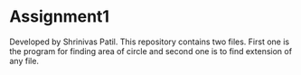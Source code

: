 # Assignment1
Developed by Shrinivas Patil. This repository contains two files. First one is the program for finding area of circle and second one is to find extension of any file.
